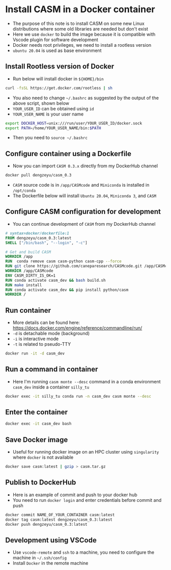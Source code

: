 # Install CASM in a Docker container
- The purpose of this note is to install CASM on some new Linux distributions where some old libraries are needed but don't exist
- Here we use `docker` to build the image because it is compatible with Vscode plugin for software development
- Docker needs root privileges, we need to install a rootless version
- `ubuntu 20.04` is used as base environment
## Install Rootless version of Docker
- Run below will install docker in `${HOME}/bin`
```bash
curl -fsSL https://get.docker.com/rootless | sh
```
- You also need to change `~/.bashrc` as suggested by the output of the above script, shown below
- `YOUR_USER_ID` can be obtained using `id` 
- `YOUR_USER_NAME` is your user name
```bash
export DOCKER_HOST=unix:///run/user/YOUR_USER_ID/docker.sock
export PATH=/home/YOUR_USER_NAME/bin:$PATH
```
- Then you need to `source ~/.bashrc`
## Configure container using a Dockerfile
- Now you can import `CASM 0.3.x` directly from my DockerHub channel
```bash
docker pull dengzeyu/casm_0.3
```
- `CASM` source code is in `/app/CASMcode` and `Miniconda` is installed in `/opt/conda`
- The Dockerfile below will install `Ubuntu 20.04`, `Miniconda 3`, and `CASM`
## Configure CASM configuration for development
- You can continue development of `CASM` from my DockerHub channel
```dockerfile
# syntax=docker/dockerfile:1
FROM dengzeyu/casm_0.3:latest 
SHELL ["/bin/bash", "--login", "-c"]

# Get and build CASM
WORKDIR /app
RUN  conda remove casm casm-python casm-cpp --force
RUN git clone https://github.com/caneparesearch/CASMcode.git /app/CASMcode
WORKDIR /app/CASMcode
ENV CASM_DIRTY_IS_OK=1
RUN conda activate casm_dev && bash build.sh
RUN make install
RUN conda activate casm_dev && pip install python/casm
WORKDIR /
```
## Run container
- More details can be found here: https://docs.docker.com/engine/reference/commandline/run/
- `-d` is detachable mode (background)
- `-i` is interactive mode
- `-t` is related to pseudo-TTY
```bash
docker run -it -d casm_dev
```
## Run a command in container
- Here I'm running `casm monte --desc` command in a conda environment `casm_dev` inside a container `silly_tu`
```bash
docker exec -it silly_tu conda run -n casm_dev casm monte --desc
```
## Enter the container
```bash
docker exec -it casm_dev bash
```
## Save Docker image
- Useful for running docker image on an HPC cluster using `singularity` where `docker` is not available
```bash
docker save casm:latest | gzip > casm.tar.gz
```
## Publish to DockerHub
- Here is an example of commit and push to your docker hub
- You need to run `docker login` and enter credentials before commit and push
```bash
docker commit NAME_OF_YOUR_CONTAINER casm:latest
docker tag casm:latest dengzeyu/casm_0.3:latest
docker push dengzeyu/casm_0.3:latest
```
## Development using VSCode
- Use `vscode-remote` and `ssh` to a machine, you need to configure the machine in `~/.ssh/config`
- Install `Docker` in the remote machine